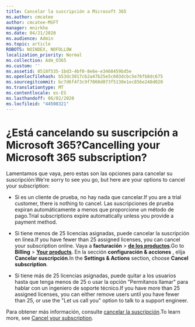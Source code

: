 ```yaml
---
title: Cancelar la suscripción a Microsoft 365
ms.author: cmcatee
author: cmcatee-MSFT
manager: mnirkhe
ms.date: 04/21/2020
ms.audience: Admin
ms.topic: article
ROBOTS: NOINDEX, NOFOLLOW
localization_priority: Normal
ms.collection: Adm_O365
ms.custom: ''
ms.assetid: 8518f535-1bd3-4bf0-8e6e-e3468459bd5e
ms.openlocfilehash: b53dc3017cb2a47b25e5c603dcbc5e76fb8dc675
ms.sourcegitcommit: bc7d6f4f3c9f7060d073f5130e1ec856e248d020
ms.translationtype: MT
ms.contentlocale: es-ES
ms.lasthandoff: 06/02/2020
ms.locfileid: "44508321"
---
```

# <a name="cancelling-your-microsoft-365-subscription"></a><span data-ttu-id="1bad7-102">¿Está cancelando su suscripción a Microsoft 365?</span><span class="sxs-lookup"><span data-stu-id="1bad7-102">Cancelling your Microsoft 365 subscription?</span></span>

<span data-ttu-id="1bad7-103">Lamentamos que vaya, pero estas son las opciones para cancelar su suscripción:</span><span class="sxs-lookup"><span data-stu-id="1bad7-103">We're sorry to see you go, but here are your options to cancel your subscription:</span></span>
  
- <span data-ttu-id="1bad7-104">Si es un cliente de prueba, no hay nada que cancelar.</span><span class="sxs-lookup"><span data-stu-id="1bad7-104">If you are a trial customer, there is nothing to cancel.</span></span> <span data-ttu-id="1bad7-105">Las suscripciones de prueba expiran automáticamente a menos que proporcione un método de pago.</span><span class="sxs-lookup"><span data-stu-id="1bad7-105">Trial subscriptions expire automatically unless you provide a payment method.</span></span>

- <span data-ttu-id="1bad7-106">Si tiene menos de 25 licencias asignadas, puede cancelar la suscripción en línea.</span><span class="sxs-lookup"><span data-stu-id="1bad7-106">If you have fewer than 25 assigned licenses, you can cancel your subscription online.</span></span> <span data-ttu-id="1bad7-107">Vaya a **facturación** \> **[de los productos](https://go.microsoft.com/fwlink/p/?linkid=842054)**.</span><span class="sxs-lookup"><span data-stu-id="1bad7-107">Go to **Billing** \> **[Your products](https://go.microsoft.com/fwlink/p/?linkid=842054)**.</span></span> <span data-ttu-id="1bad7-108">En la sección **configuración & acciones** , elija **Cancelar suscripción**.</span><span class="sxs-lookup"><span data-stu-id="1bad7-108">In the **Settings & Actions** section, choose **Cancel subscription**.</span></span>

- <span data-ttu-id="1bad7-109">Si tiene más de 25 licencias asignadas, puede quitar a los usuarios hasta que tenga menos de 25 o usar la opción "Permítanos llamar" para hablar con un ingeniero de soporte técnico.</span><span class="sxs-lookup"><span data-stu-id="1bad7-109">If you have more than 25 assigned licenses, you can either remove users until you have fewer than 25, or use the "Let us call you" option to talk to a support engineer.</span></span>

<span data-ttu-id="1bad7-110">Para obtener más información, consulte [cancelar la suscripción](https://docs.microsoft.com/microsoft-365/commerce/subscriptions/cancel-your-subscription).</span><span class="sxs-lookup"><span data-stu-id="1bad7-110">To learn more, see [Cancel your subscription](https://docs.microsoft.com/microsoft-365/commerce/subscriptions/cancel-your-subscription).</span></span>